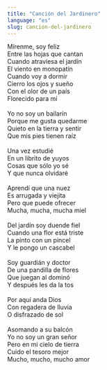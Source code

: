 ```yaml
---
title: "Canción del Jardinero"
language: "es"
slug: cancion-del-jardinero
---
```

Mírenme, soy feliz   
Entre las hojas que cantan   
Cuando atraviesa el jardín   
El viento en monopatín   
Cuando voy a dormir   
Cierro los ojos y sueño   
Con el olor de un país   
Florecido para mí   
&nbsp;   
Yo no soy un bailarín   
Porque me gusta quedarme   
Quieto en la tierra y sentir   
Que mis pies tienen raíz   
&nbsp;   
Una vez estudié   
En un librito de yuyos   
Cosas que sólo yo sé   
Y que nunca olvidaré   
&nbsp;   
Aprendí que una nuez   
Es arrugada y viejita   
Pero que puede ofrecer   
Mucha, mucha, mucha miel   
&nbsp;   
Del jardín soy duende fiel   
Cuando una flor está triste   
La pinto con un pincel   
Y le pongo un cascabel   
&nbsp;   
Soy guardián y doctor   
De una pandilla de flores   
Que juegan al dominó   
Y después les da la tos   
&nbsp;   
Por aquí anda Dios   
Con regadera de lluvia   
O disfrazado de sol   
&nbsp;   
Asomando a su balcón   
Yo no soy un gran señor   
Pero en mi cielo de tierra   
Cuido el tesoro mejor   
Mucho, mucho, mucho amor   
